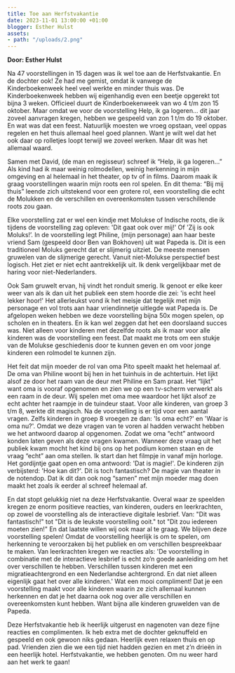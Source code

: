 ```yaml
---
title: Toe aan Herfstvakantie
date: 2023-11-01 13:00:00 +01:00
blogger: Esther Hulst
assets:
- path: "/uploads/2.png"
---
```


**Door: Esther Hulst**

Na 47 voorstellingen in 15 dagen was ik wel toe aan de Herfstvakantie. En de dochter ook! Ze had me gemist, omdat ik vanwege de Kinderboekenweek heel veel werkte en minder thuis was. De Kinderboekenweek hebben wij eigenhandig even een beetje opgerekt tot bijna 3 weken. Officieel duurt de Kinderboekenweek van wo 4 t/m zon 15 oktober. Maar omdat we voor de voorstelling Help, ik ga logeren… dit jaar zoveel aanvragen kregen, hebben we gespeeld van zon 1 t/m do 19 oktober. En wat was dat een feest. Natuurlijk moesten we vroeg opstaan, veel oppas regelen en het thuis allemaal heel goed plannen. Want je wilt wel dat het ook daar op rolletjes loopt terwijl we zoveel werken. Maar dit was het allemaal waard.

Samen met David, (de man en regisseur) schreef ik “Help, ik ga logeren…” Als kind had ik maar weinig rolmodellen, weinig herkenning in mijn omgeving en al helemaal in het theater, op tv of in films. Daarom maak ik graag voorstellingen waarin mijn roots een rol spelen. En dit thema: “Bij mij thuis” leende zich uitstekend voor een grotere rol, een voorstelling die echt de Molukken en de verschillen en overeenkomsten tussen verschillende roots zou gaan.

Elke voorstelling zat er wel een kindje met Molukse of Indische roots, die ik tijdens de voorstelling zag opleven: 'Dit gaat ook over mij!' Of 'Zij is ook Moluks!’. In de voorstelling legt Philine, (mijn personage) aan haar beste vriend Sam (gespeeld door Ben van Bokhoven) uit wat Papeda is. Dit is een traditioneel Moluks gerecht dat er slijmerig uitziet. De meeste mensen gruwelen van de slijmerige gerecht. Vanuit niet-Molukse perspectief best logisch. Het ziet er niet echt aantrekkelijk uit. Ik denk vergelijkbaar met de haring voor niet-Nederlanders.

Ook Sam gruwelt ervan, hij vindt het ronduit smerig. Ik genoot er elke keer weer van als ik dan uit het publiek een stem hoorde die zei: 'is echt heel lekker hoor!' Het allerleukst vond ik het meisje dat tegelijk met mijn personage en vol trots aan haar vriendinnetje uitlegde wat Papeda is. De afgelopen weken hebben we deze voorstelling bijna 50x mogen spelen, op scholen en in theaters. En ik kan wel zeggen dat het een doorslaand succes was. Niet alleen voor kinderen met dezelfde roots als ik maar voor alle kinderen was de voorstelling een feest. Dat maakt me trots om een stukje van de Molukse geschiedenis door te kunnen geven en om voor jonge kinderen een rolmodel te kunnen zijn.

Het feit dat mijn moeder de rol van oma Pito speelt maakt het helemaal af. De oma van Philine woont bij hen in het tuinhuis in de achtertuin. Het lijkt alsof ze door het raam van de deur met Philine en Sam praat. Het “lijkt” want oma is vooraf opgenomen en zien we op een tv-scherm verwerkt als een raam in de deur. Wij spelen met oma mee waardoor het lijkt alsof ze echt achter het raampje in de tuindeur staat. Voor alle kinderen, van groep 3 t/m 8, werkte dit magisch. Na de voorstelling is er tijd voor een aantal vragen. Zelfs kinderen in groep 8 vroegen ze dan: 'Is oma echt?' en 'Waar is oma nu?'. Omdat we deze vragen van te voren al hadden verwacht hebben we het antwoord daarop al opgenomen. Zodat we oma “echt” antwoord konden laten geven als deze vragen kwamen. Wanneer deze vraag uit het publiek kwam mocht het kind bij ons op het podium komen staan en de vraag “echt” aan oma stellen. Ik start dan het filmpje in vanaf mijn horloge. Het gordijntje gaat open en oma antwoord: 'Dat is magie!'. De kinderen zijn verbijsterd: 'Hoe kan dit?'. Dit is toch fantastisch? De magie van theater in de notendop. Dat ik dit dan ook nog “samen” met mijn moeder mag doen maakt het zoals ik eerder al schreef helemaal af.

En dat stopt gelukkig niet na deze Herfstvakantie. Overal waar ze speelden kregen ze enorm positieve reacties, van kinderen, ouders en leerkrachten, op zowel de voorstelling als de interactieve digitale lesbrief. Van: "Dit was fantastisch!" tot "Dit is de leukste voorstelling ooit." tot "Dit zou iedereen moeten zien!" En dat laatste willen wij ook maar al te graag. We blijven deze voorstelling spelen! Omdat de voorstelling heerlijk is om te spelen, om herkenning te veroorzaken bij het publiek en om verschillen bespreekbaar te maken. Van leerkrachten kregen we reacties als: 'De voorstelling in combinatie met de interactieve lesbrief is echt zo’n goede aanleiding om het over verschillen te hebben. Verschillen tussen kinderen met een migratieachtergrond en een Nederlandse achtergrond. En dat niet alleen eigenlijk gaat het over alle kinderen.' Wat een mooi compliment! Dat je een voorstelling maakt voor alle kinderen waarin ze zich allemaal kunnen herkennen en dat je het daarna ook nog over alle verschillen en overeenkomsten kunt hebben. Want bijna alle kinderen gruwelden van de Papeda.

Deze Herfstvakantie heb ik heerlijk uitgerust en nagenoten van deze fijne reacties en complimenten. Ik heb extra met de dochter geknuffeld en gespeeld en ook gewoon niks gedaan. Heerlijk even relaxen thuis en op pad. Vrienden zien die we een tijd niet hadden gezien en met z’n drieën in een heerlijk hotel. Herfstvakantie, we hebben genoten. Om nu weer hard aan het werk te gaan!